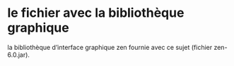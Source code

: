 # le fichier avec la bibliothèque graphique

la bibliothèque d’interface graphique zen fournie avec ce sujet (fichier zen-6.0.jar).
